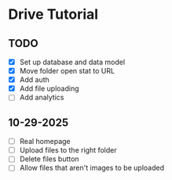 # Drive Tutorial

## TODO

- [x] Set up database and data model
- [x] Move folder open stat to URL
- [x] Add auth
- [x] Add file uploading
- [ ] Add analytics

## 10-29-2025

- [ ] Real homepage
- [ ] Upload files to the right folder
- [ ] Delete files button
- [ ] Allow files that aren't images to be uploaded
